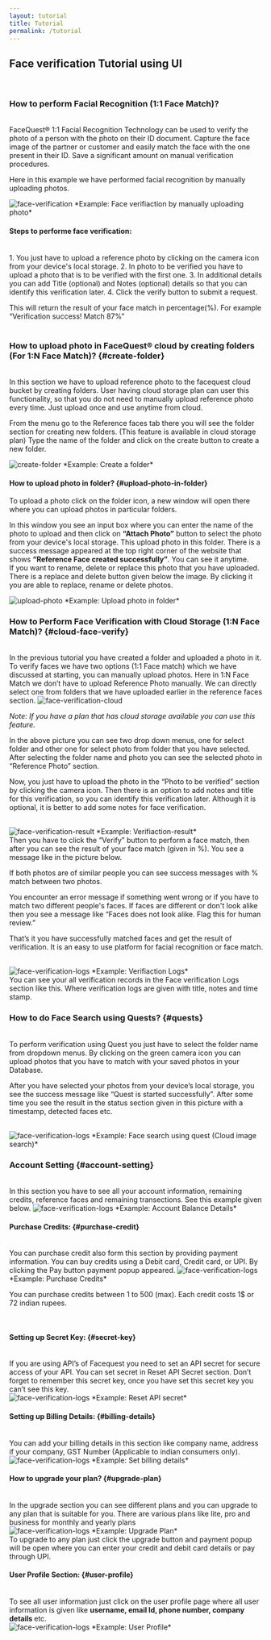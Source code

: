 ```yaml
---
layout: tutorial
title: Tutorial
permalink: /tutorial
---
```


## Face verification Tutorial using UI


<br/>

### How to perform Facial Recognition (1:1 Face Match)?

<br/>
FaceQuest® 1:1 Facial Recognition Technology can be used to verify the photo of a person with the photo on their ID
document. Capture the face image of the partner or customer and easily match the face
with the one present in their ID. Save a significant amount on manual verification procedures.

Here in this example we have performed facial recognition by manually uploading photos.

<img class="img-fluid" src="./img/tutorial/verify-face.jpg" alt="face-verification">
*Example: Face verifiaction by manually uploading photo*

<br/>

#### Steps to performe face verification:
<br/>
1. You just have to upload a reference photo by clicking on the camera icon from your device's local storage.
2. In photo to be verified you have to upload a photo that is to be verified with the first one.
3. In additional details you can add Title (optional) and Notes (optional) details so that you can identify this verification later.
4. Click the verify button to submit a request.

This will return the result of your face match in percentage(%). For example “Verification success! Match 87%”
<br/>
<br/>

### How to upload photo in FaceQuest® cloud by creating folders (For 1:N Face Match)? {#create-folder}
<br/>
In this section we have to upload reference photo to the facequest cloud bucket by creating folders. 
User having cloud storage plan can user this functionality, so that you do not need to manually upload 
reference photo every time. Just upload once and use anytime from cloud.

From the menu go to the Reference faces tab there you will see the folder section for creating new folders. (This feature is available in cloud storage plan)
Type the name of the folder and click on the create button to create a new folder.

<img class="img-fluid" src="./img/tutorial/upload-folders.jpg" alt="create-folder">
*Example: Create a folder*

<br/>

#### How to upload photo in folder? {#upload-photo-in-folder}

To upload a photo click on the folder icon, a new window will open there where you can upload photos in particular folders.

In this window you see an input box where you can enter the name of the photo to upload and then click on <b>“Attach
Photo”</b> button to select the photo from your device's local storage. This upload photo in this folder. There is a
success message appeared at the top right corner of the website that shows <b>“Reference Face created successfully”</b>.
You can see it anytime.
<br>
If you want to rename, delete or replace this photo that you have uploaded. There is a replace and delete button
given below the image. By clicking it you are able to replace, rename or delete photos.

<img class="img-fluid" src="./img/tutorial/upload-photo-to-folder.jpg" alt="upload-photo">
*Example: Upload photo in folder*

<br/>

### How to Perform Face Verification with Cloud Storage (1:N Face Match)? {#cloud-face-verify}
<br/>
In the previous tutorial you have created a folder and uploaded a photo in it. To verify faces we have two options (1:1 Face match) which we have discussed at starting, you can manually upload photos. Here in 1:N Face Match we don’t have to upload Reference Photo manually. We can directly select one from folders that we have uploaded earlier in the reference faces section.

<img class="img-fluid" src="./img/tutorial/verification-cloud.jpg" alt="face-verification-cloud">

*Note: If you have a plan that has cloud storage available you can use this feature.*


In the above picture you can see two drop down menus, one for select folder and other one for select photo from folder that you have selected. After selecting the folder name and photo you can see the selected photo in “Reference Photo” section.

Now, you just have to upload the photo in the “Photo to be verified” section by clicking the camera icon. Then there is an option to add notes and title for this verification, so you can identify this verification later. Although it is optional, it is better to add some notes for face verification.

<br/>
<img class="img-fluid" src="./img/tutorial/verify-result.jpg" alt="face-verification-result">
*Example: Verifiaction-result*

<br/>
Then you have to click the “Verify” button to perform a face match, then after you can see the result of your face match (given in %). You see a message like in the picture below.

If both photos are of similar people you can see success messages with % match between two photos.

You encounter an error message if something went wrong or if you have to match two different people's faces. If faces are different or don't look alike then you see a message like “Faces does not look alike. Flag this for human review.”

That’s it you have successfully matched faces and get the result of verification. It is an easy to use platform for facial recognition or face match.

<br/>
<img class="img-fluid" src="./img/tutorial/verification-logs.jpg" alt="face-verification-logs">
*Example: Verifiaction Logs*

<br/>
You can see your all verification records in the Face verification Logs section like this. Where verification logs are given with title, notes and time stamp.

<br/>

### How to do Face Search using Quests? {#quests}

<br/>
To perform verification using Quest you just have to select the folder name from dropdown menus. By clicking on the green camera icon you can upload photos that you have to match with your saved photos in your Database.

After you have selected your photos from your device’s local storage, you see the success message like “Quest is started successfully”. After some time you see the result in the status section given in this picture with a timestamp, detected faces etc.

<br/>
<img class="img-fluid" src="./img/tutorial/quest.jpg" alt="face-verification-logs">
*Example: Face search using quest (Cloud image search)*

<br/>

### Account Setting {#account-setting}

<br/>
In this section you have to see all your account information, remaining credits, reference faces and remaining transections. See this example given below.

<img class="img-fluid" src="./img/tutorial/account-balance.jpg" alt="face-verification-logs">
*Example: Account Balance Details*


#### Purchase Credits: {#purchase-credit}

<br/>
You can purchase credit also form this section by providing payment information. You can buy credits using a Debit card, Credit card, or UPI. By clicking the Pay button payment popup appeared.

<img class="img-fluid" src="./img/tutorial/purchase-credits.jpg" alt="face-verification-logs">
*Example: Purchase Credits*

You can purchase credits between 1 to 500 (max). Each credit costs 1$ or 72 indian rupees.

<br/>

#### Setting up Secret Key: {#secret-key}

<br/>
If you are using API’s of Facequest you need to set an API secret for secure access of your API. You can set secret in Reset API Secret section. Don’t forget to remember this secret key, once you have set this secret key you can’t see this key.

<br/>
<img class="img-fluid" src="./img/tutorial/api-secret.jpg" alt="face-verification-logs">
*Example: Reset API secret*

<br/>

#### Setting up Billing Details: {#billing-details}

<br/>
You can add your billing details in this section like company name, address if your company, GST Number (Applicable to indian consumers only).


<br/>
<img class="img-fluid" src="./img/tutorial/company-details.jpg" alt="face-verification-logs">
*Example: Set billing details*

<br/>

#### How to upgrade your plan? {#upgrade-plan}

<br/>
In the upgrade section you can see different plans and you can upgrade to any plan that is suitable for you. There are various plans like lite, pro and business for monthly and yearly plans

<br/>
<img class="img-fluid" src="./img/tutorial/plans.jpg" alt="face-verification-logs">
*Example: Upgrade Plan*


<br/>
To upgrade to any plan just click the upgrade button and payment popup will be open where you can enter your credit and debit card details or pay through UPI.


<br/>

#### User Profile Section: {#user-profile}

<br/>
To see all user information just click on the user profile page where all user information is given like <b>username, email Id, phone number, company details </b> etc.


<br/>
<img class="img-fluid" src="./img/tutorial/user-profile.jpg" alt="face-verification-logs">
*Example: User Profile*
